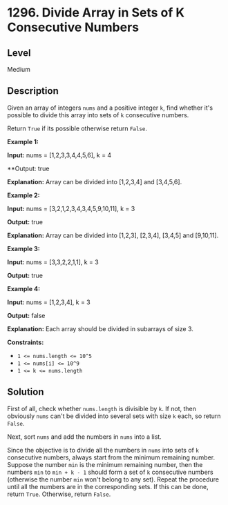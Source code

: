 # 1296. Divide Array in Sets of K Consecutive Numbers
## Level
Medium

## Description
Given an array of integers `nums` and a positive integer `k`, find whether it's possible to divide this array into sets of `k` consecutive numbers.

Return `True` if its possible otherwise return `False`.

**Example 1:**

**Input:** nums = [1,2,3,3,4,4,5,6], k = 4

**Output: true

**Explanation:** Array can be divided into [1,2,3,4] and [3,4,5,6].

**Example 2:**

**Input:** nums = [3,2,1,2,3,4,3,4,5,9,10,11], k = 3

**Output:** true

**Explanation:** Array can be divided into [1,2,3], [2,3,4], [3,4,5] and [9,10,11].

**Example 3:**

**Input:** nums = [3,3,2,2,1,1], k = 3

**Output:** true

**Example 4:**

**Input:** nums = [1,2,3,4], k = 3

**Output:** false

**Explanation:** Each array should be divided in subarrays of size 3.

**Constraints:**

* `1 <= nums.length <= 10^5`
* `1 <= nums[i] <= 10^9`
* `1 <= k <= nums.length`

## Solution
First of all, check whether `nums.length` is divisible by `k`. If not, then obviously `nums` can't be divided into several sets with size `k` each, so return `False`.

Next, sort `nums` and add the numbers in `nums` into a list.

Since the objective is to divide all the numbers in `nums` into sets of `k` consecutive numbers, always start from the minimum remaining number. Suppose the number `min` is the minimum remaining number, then the numbers `min` to `min + k - 1` should form a set of `k` consecutive numbers (otherwise the number `min` won't belong to any set). Repeat the procedure until all the numbers are in the corresponding sets. If this can be done, return `True`. Otherwise, return `False`.
